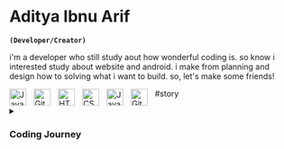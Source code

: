 # Aditya Ibnu Arif

**`(Developer/Creator)`**

i'm a developer who still study aout how wonderful coding is. so know i interested study about website and android. i make from planning and design how to solving what i want to build. so, let's make some friends!

<img align="left" alt="Java" width="30px" style="padding-right:10px;" src="https://cdn.jsdelivr.net/gh/devicons/devicon/icons/java/java-original.svg"/>
<img align="left" alt="Git" width="30px" style="padding-right:10px;" src="https://cdn.jsdelivr.net/gh/devicons/devicon/icons/git/git-original.svg" />
<img align="left" alt="HTML" width="30px" style="padding-right:10px;" src="https://cdn.jsdelivr.net/gh/devicons/devicon/icons/html5/html5-plain.svg" />
<img align="left" alt="CSS" width="30px" style="padding-right:10px;" src="https://cdn.jsdelivr.net/gh/devicons/devicon/icons/css3/css3-plain.svg" />
<img align="left" alt="JavaScript" width="30px" style="padding-right:10px;" src="https://cdn.jsdelivr.net/gh/devicons/devicon/icons/javascript/javascript-plain.svg" />
<img align="left" alt="GitHub" width="30px" style="padding-right:10px;" src="https://cdn.jsdelivr.net/gh/devicons/devicon/icons/github/github-original.svg" />


#story
<details>
 <summary><h3>Coding Journey</h3></summary>
I am an individual with a keen interest in both programming and art, currently pursuing a degree in Software Engineering. My academic journey, coupled with independent learning, has equipped me with a diverse skill set that includes proficiency in Java, HTML, CSS, JavaScript, Python, Laravel, Flutter, Golang, and Artificial Intelligence. Among these, I have developed a particular affinity for Flutter and Golang. Demonstrating my commitment to the field, I have successfully crafted several applications, showcasing my proficiency in various programming languages and technologies, as evidenced by my repository. Whether working collaboratively within a team or independently, I approach each project with a dedicated and passionate mindset.
[website]: https://siapanamam.github.io

